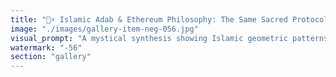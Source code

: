 ```yaml
---
title: "🕌⚡ Islamic Adab & Ethereum Philosophy: The Same Sacred Protocol<br /><br />Islamic adab (proper conduct) and ETH + EigenLayer emerge from identical wisdom: refined coordination through respectful protocols.<br /><br />🌟 **Adab: The Original Coordination Protocol**<br />Islamic adab isn't just etiquette—it's a sophisticated system for harmonious collective interaction. Every gesture, word, and intention follows protocols designed to honor both individual dignity and collective flourishing.<br /><br />Adab teaches: Approach others with respect, speak with precision, act with consideration, and maintain awareness of your impact on the whole.<br /><br />📿 **The Philosophical Convergence:**<br />• **Respectful Interaction**: Adab's courteous engagement ↔ Ethereum's non-adversarial consensus<br />• **Collective Responsibility**: Individual actions serve community good ↔ Validator duties serve network health<br />• **Refined Protocols**: Precise conduct guidelines ↔ Elegant smart contract interactions<br />• **Sacred Trust**: Honor commitments ↔ Cryptographic guarantees<br />• **Graceful Coordination**: Harmonious social flow ↔ Seamless restaking orchestration<br /><br />⚖️ **Both Systems Recognize:**<br />True strength comes not from domination but from refinement. The most powerful individuals are those who can coordinate respectfully with others while maintaining their own integrity.<br /><br />🌐 **EigenLayer as Digital Adab:**<br />EigenLayer's restaking protocols mirror adab's principle of 'beautiful conduct'—validators don't just secure one network but elegantly coordinate across multiple systems while maintaining respect for each protocol's sovereignty.<br /><br />Just as adab creates social harmony through individual refinement, EigenLayer creates network harmony through validator refinement.<br /><br />⭐ **The Bitcoin Contrast:**<br />Bitcoin's proof-of-work is like jahiliyyah (pre-Islamic ignorance)—raw competition without refinement. Might makes right. Energy waste as virtue. Zero-sum thinking.<br /><br />Adab and Ethereum both say: 'There is a more beautiful way.'<br /><br />🎭 **Sacred Technology:**<br />Both traditions understand that technology is never neutral—it either elevates human conduct or degrades it. Adab refines social technology. Ethereum refines coordination technology.<br /><br />🌙 **The Deeper Unity:**<br />Whether through Islamic scholarship or cryptographic innovation, the goal is the same: Create systems where individual excellence serves collective flourishing, where respect generates trust, and where refined protocols enable sacred coordination.<br /><br />Adab is proof-of-stake for the soul. Ethereum is adab for digital coordination.<br /><br /><br />#IslamicAdab #EthereumPhilosophy #SacredProtocols #RefinedCoordination #ElegantConsensus #CollectiveWisdom #DigitalAdab #CoordinationEthics"
image: "./images/gallery-item-neg-056.jpg"
visual_prompt: "A mystical synthesis showing Islamic geometric patterns flowing seamlessly into Ethereum network visualizations. Show beautiful Islamic calligraphy and architectural elements (arches, geometric tessellations, arabesque patterns) morphing into elegant blockchain network nodes and consensus mechanisms. Include visual metaphors for adab (refined conduct) - flowing, respectful interactions between figures - transforming into graceful validator coordination and restaking flows. The image should suggest sacred geometry underlying both traditions, with golden ratios, sacred proportions, and harmonious coordination patterns. Show the contrast with chaotic, aggressive mining imagery relegated to the shadows."
watermark: "-56"
section: "gallery"
---
```

